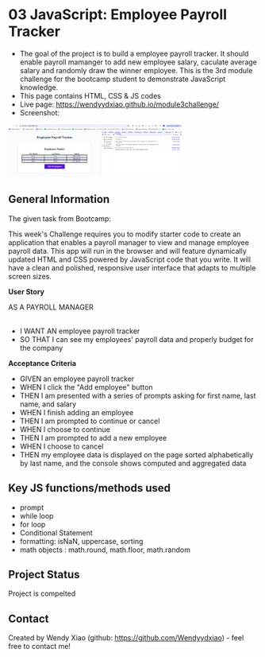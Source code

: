 # 03 JavaScript: Employee Payroll Tracker
- The goal of the project is to build a employee payroll tracker. It should enable payroll mamanger to add new employee salary, caculate average salary and randomly draw the winner employee. This is the 3rd module challenge for the bootcamp student to demonstrate JavaScript knowledge.
- This page contains HTML, CSS & JS codes
- Live page: https://wendyydxiao.github.io/module3challenge/
- Screenshot: 
<img src="/assets/images/module3.png" width="350" title="page screenshot">



## General Information
The given task from Bootcamp: 

This week's Challenge requires you to modify starter code to create an application that enables a payroll manager to view and manage employee payroll data. This app will run in the browser and will feature dynamically updated HTML and CSS powered by JavaScript code that you write. It will have a clean and polished, responsive user interface that adapts to multiple screen sizes.

**User Story**

AS A PAYROLL MANAGER <br><br>
- I WANT AN employee payroll tracker
- SO THAT I can see my employees' payroll data and properly budget for the company


**Acceptance Criteria**
- GIVEN an employee payroll tracker
- WHEN I click the "Add employee" button
- THEN I am presented with a series of prompts asking for first name, last name, and salary
- WHEN I finish adding an employee
- THEN I am prompted to continue or cancel
- WHEN I choose to continue
- THEN I am prompted to add a new employee
- WHEN I choose to cancel
- THEN my employee data is displayed on the page sorted alphabetically by last name, and the console shows computed and aggregated data


## Key JS functions/methods used

- prompt
- while loop
- for loop
- Conditional Statement
- formatting: isNaN, uppercase, sorting
- math objects : math.round, math.floor, math.random

## Project Status
Project is compelted


## Contact
Created by Wendy Xiao (github: https://github.com/Wendyydxiao) - feel free to contact me!

